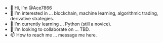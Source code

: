 - 👋 Hi, I’m @Ace7866
- 👀 I’m interested in ... blockchain, machine learning, algorithmic trading, derivative strategies. 
- 🌱 I’m currently learning ... Python (still a novice). 
- 💞️ I’m looking to collaborate on ... TBD.
- 📫 How to reach me ... message me here. 

<!---
Ace7866/Ace7866 is a ✨ special ✨ repository because its `README.md` (this file) appears on your GitHub profile.
You can click the Preview link to take a look at your changes.
--->
